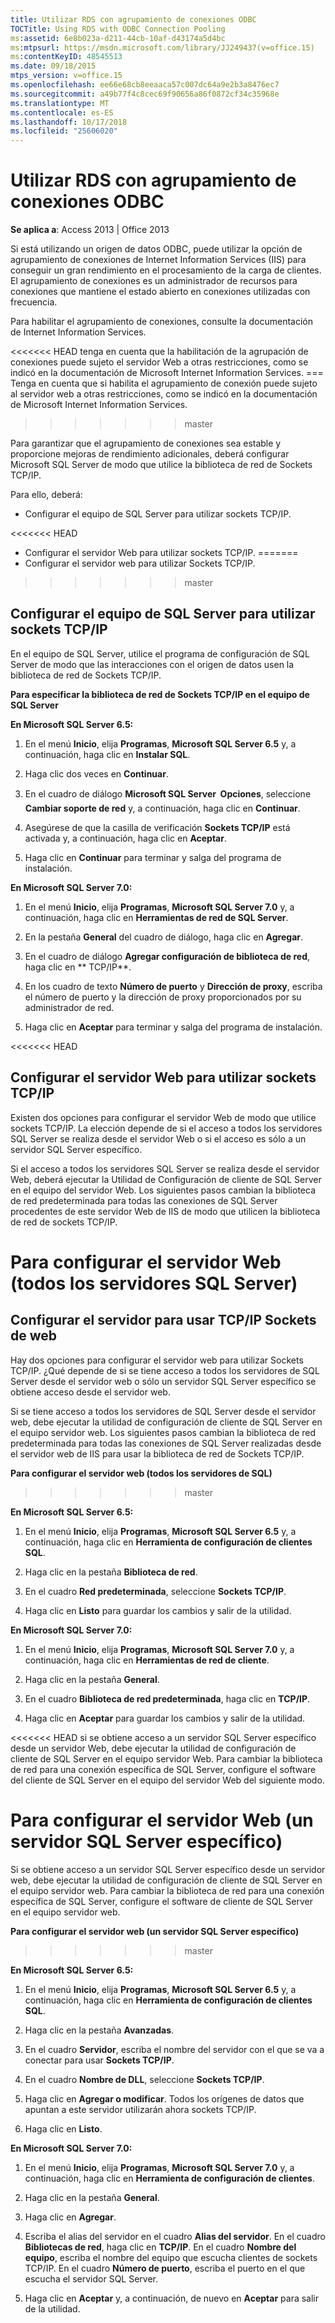 ```yaml
---
title: Utilizar RDS con agrupamiento de conexiones ODBC
TOCTitle: Using RDS with ODBC Connection Pooling
ms:assetid: 6e8b023a-d211-44cb-10af-d43174a5d4bc
ms:mtpsurl: https://msdn.microsoft.com/library/JJ249437(v=office.15)
ms:contentKeyID: 48545513
ms.date: 09/18/2015
mtps_version: v=office.15
ms.openlocfilehash: ee66e68cb8eeaaca57c007dc64a9e2b3a8476ec7
ms.sourcegitcommit: a49b77f4c8cec69f90656a86f0872cf34c35968e
ms.translationtype: MT
ms.contentlocale: es-ES
ms.lasthandoff: 10/17/2018
ms.locfileid: "25606020"
---
```

# <a name="using-rds-with-odbc-connection-pooling"></a>Utilizar RDS con agrupamiento de conexiones ODBC


**Se aplica a**: Access 2013 | Office 2013

Si está utilizando un origen de datos ODBC, puede utilizar la opción de agrupamiento de conexiones de Internet Information Services (IIS) para conseguir un gran rendimiento en el procesamiento de la carga de clientes. El agrupamiento de conexiones es un administrador de recursos para conexiones que mantiene el estado abierto en conexiones utilizadas con frecuencia.

Para habilitar el agrupamiento de conexiones, consulte la documentación de Internet Information Services.

<<<<<<< HEAD tenga en cuenta que la habilitación de la agrupación de conexiones puede sujeto el servidor Web a otras restricciones, como se indicó en la documentación de Microsoft Internet Information Services.
=== Tenga en cuenta que si habilita el agrupamiento de conexión puede sujeto al servidor web a otras restricciones, como se indicó en la documentación de Microsoft Internet Information Services.
>>>>>>> master

Para garantizar que el agrupamiento de conexiones sea estable y proporcione mejoras de rendimiento adicionales, deberá configurar Microsoft SQL Server de modo que utilice la biblioteca de red de Sockets TCP/IP.

Para ello, deberá:

  - Configurar el equipo de SQL Server para utilizar sockets TCP/IP.

<<<<<<< HEAD
  - Configurar el servidor Web para utilizar sockets TCP/IP.
=======
  - Configurar el servidor web para utilizar Sockets TCP/IP.
>>>>>>> master

## <a name="configuring-the-sql-server-computer-to-use-tcpip-sockets"></a>Configurar el equipo de SQL Server para utilizar sockets TCP/IP

En el equipo de SQL Server, utilice el programa de configuración de SQL Server de modo que las interacciones con el origen de datos usen la biblioteca de red de Sockets TCP/IP.

**Para especificar la biblioteca de red de Sockets TCP/IP en el equipo de SQL Server**

**En Microsoft SQL Server 6.5:**

1.  En el menú **Inicio**, elija **Programas**, **Microsoft SQL Server 6.5** y, a continuación, haga clic en **Instalar SQL**.

2.  Haga clic dos veces en **Continuar**.

3.  En el cuadro de diálogo **Microsoft SQL Server  Opciones**, seleccione **Cambiar soporte de red** y, a continuación, haga clic en **Continuar**.

4.  Asegúrese de que la casilla de verificación **Sockets TCP/IP** está activada y, a continuación, haga clic en **Aceptar**.

5.  Haga clic en **Continuar** para terminar y salga del programa de instalación.

**En Microsoft SQL Server 7.0:**

1.  En el menú **Inicio**, elija **Programas**, **Microsoft SQL Server 7.0** y, a continuación, haga clic en **Herramientas de red de SQL Server**.

2.  En la pestaña **General** del cuadro de diálogo, haga clic en **Agregar**.

3.  En el cuadro de diálogo **Agregar configuración de biblioteca de red**, haga clic en ** TCP/IP**.

4.  En los cuadro de texto **Número de puerto** y **Dirección de proxy**, escriba el número de puerto y la dirección de proxy proporcionados por su administrador de red.

5.  Haga clic en **Aceptar** para terminar y salga del programa de instalación.

<<<<<<< HEAD
## <a name="configuring-the-web-server-to-use-tcpip-sockets"></a>Configurar el servidor Web para utilizar sockets TCP/IP

Existen dos opciones para configurar el servidor Web de modo que utilice sockets TCP/IP. La elección depende de si el acceso a todos los servidores SQL Server se realiza desde el servidor Web o si el acceso es sólo a un servidor SQL Server específico.

Si el acceso a todos los servidores SQL Server se realiza desde el servidor Web, deberá ejecutar la Utilidad de Configuración de cliente de SQL Server en el equipo del servidor Web. Los siguientes pasos cambian la biblioteca de red predeterminada para todas las conexiones de SQL Server procedentes de este servidor Web de IIS de modo que utilicen la biblioteca de red de sockets TCP/IP.

<a name="to-configure-the-web-server-all-sql-servers"></a>**Para configurar el servidor Web (todos los servidores SQL Server)**
=======
## <a name="configuring-the-web-server-to-use-tcpip-sockets"></a>Configurar el servidor para usar TCP/IP Sockets de web

Hay dos opciones para configurar el servidor web para utilizar Sockets TCP/IP. ¿Qué depende de si se tiene acceso a todos los servidores de SQL Server desde el servidor web o sólo un servidor SQL Server específico se obtiene acceso desde el servidor web.

Si se tiene acceso a todos los servidores de SQL Server desde el servidor web, debe ejecutar la utilidad de configuración de cliente de SQL Server en el equipo servidor web. Los siguientes pasos cambian la biblioteca de red predeterminada para todas las conexiones de SQL Server realizadas desde el servidor web de IIS para usar la biblioteca de red de Sockets TCP/IP.

**Para configurar el servidor web (todos los servidores de SQL)**
>>>>>>> master

**En Microsoft SQL Server 6.5:**

1.  En el menú **Inicio**, elija **Programas**, **Microsoft SQL Server 6.5** y, a continuación, haga clic en **Herramienta de configuración de clientes SQL**.

2.  Haga clic en la pestaña **Biblioteca de red**.

3.  En el cuadro **Red predeterminada**, seleccione **Sockets TCP/IP**.

4.  Haga clic en **Listo** para guardar los cambios y salir de la utilidad.

**En Microsoft SQL Server 7.0:**

1.  En el menú **Inicio**, elija **Programas**, **Microsoft SQL Server 7.0** y, a continuación, haga clic en **Herramientas de red de cliente**.

2.  Haga clic en la pestaña **General**.

3.  En el cuadro **Biblioteca de red predeterminada**, haga clic en **TCP/IP**.

4.  Haga clic en **Aceptar** para guardar los cambios y salir de la utilidad.

<<<<<<< HEAD si se obtiene acceso a un servidor SQL Server específico desde un servidor Web, debe ejecutar la utilidad de configuración de cliente de SQL Server en el equipo servidor Web. Para cambiar la biblioteca de red para una conexión específica de SQL Server, configure el software del cliente de SQL Server en el equipo del servidor Web del siguiente modo.

<a name="to-configure-the-web-server-a-specific-sql-server"></a>**Para configurar el servidor Web (un servidor SQL Server específico)**
=======
Si se obtiene acceso a un servidor SQL Server específico desde un servidor web, debe ejecutar la utilidad de configuración de cliente de SQL Server en el equipo servidor web. Para cambiar la biblioteca de red para una conexión específica de SQL Server, configure el software de cliente de SQL Server en el equipo servidor web.

**Para configurar el servidor web (un servidor SQL Server específico)**
>>>>>>> master

**En Microsoft SQL Server 6.5:**

1.  En el menú **Inicio**, elija **Programas**, **Microsoft SQL Server 6.5** y, a continuación, haga clic en **Herramienta de configuración de clientes SQL**.

2.  Haga clic en la pestaña **Avanzadas**.

3.  En el cuadro **Servidor**, escriba el nombre del servidor con el que se va a conectar para usar **Sockets TCP/IP**.

4.  En el cuadro **Nombre de DLL**, seleccione **Sockets TCP/IP**.

5.  Haga clic en **Agregar o modificar**. Todos los orígenes de datos que apuntan a este servidor utilizarán ahora sockets TCP/IP.

6.  Haga clic en **Listo**.

**En Microsoft SQL Server 7.0:**

1.  En el menú **Inicio**, elija **Programas**, **Microsoft SQL Server 7.0** y, a continuación, haga clic en **Herramienta de configuración de clientes**.

2.  Haga clic en la pestaña **General**.

3.  Haga clic en **Agregar**.

4.  Escriba el alias del servidor en el cuadro **Alias del servidor**. En el cuadro **Bibliotecas de red**, haga clic en **TCP/IP**. En el cuadro **Nombre del equipo**, escriba el nombre del equipo que escucha clientes de sockets TCP/IP. En el cuadro **Número de puerto**, escriba el puerto en el que escucha el servidor SQL Server.

5.  Haga clic en **Aceptar** y, a continuación, de nuevo en **Aceptar** para salir de la utilidad.

